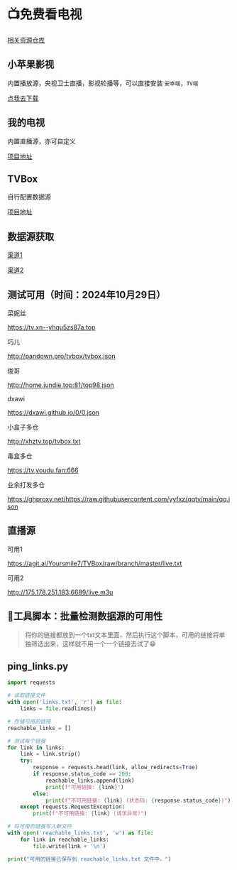 # 📺免费看电视

[相关资源仓库](https://github.com/yan-sheng-li/TvBox-solution)

## 小苹果影视

内置播放源，央视卫士直播，影视轮播等，可以直接安装 `安卓端`，`TV端`

[点我去下载](http://www.xpgtv.com/)

## 我的电视

内置直播源，亦可自定义

[项目地址](https://github.com/yaoxieyoulei/mytv-android)

## TVBox

自行配置数据源

[项目地址](https://github.com/a736240087/tvbox)

## 数据源获取

[渠道1](https://www.juwanhezi.com/other/jsonlist)

[渠道2](https://github.com/Guovin/TV)

## 测试可用（时间：2024年10月29日）
菜妮丝

https://tv.xn--yhqu5zs87a.top

巧儿

http://pandown.pro/tvbox/tvbox.json

俊哥

http://home.jundie.top:81/top98.json

dxawi

https://dxawi.github.io/0/0.json

小盒子多仓

http://xhztv.top/tvbox.txt

毒盒多仓

https://tv.youdu.fan:666


业余打发多仓

https://ghproxy.net/https://raw.githubusercontent.com/yyfxz/qqtv/main/qq.json


## 直播源
可用1

https://agit.ai/Yoursmile7/TVBox/raw/branch/master/live.txt

可用2

http://175.178.251.183:6689/live.m3u


## 🔧工具脚本：批量检测数据源的可用性

> 将你的链接都放到一个txt文本里面，然后执行这个脚本，可用的链接将单独筛选出来，这样就不用一个一个链接去试了😁

## ping_links.py
```python
import requests

# 读取链接文件
with open('links.txt', 'r') as file:
    links = file.readlines()

# 存储可用的链接
reachable_links = []

# 测试每个链接
for link in links:
    link = link.strip()
    try:
        response = requests.head(link, allow_redirects=True)
        if response.status_code == 200:
            reachable_links.append(link)
            print(f"可用链接: {link}")
        else:
            print(f"不可用链接: {link} (状态码: {response.status_code})")
    except requests.RequestException:
        print(f"不可用链接: {link} (请求异常)")

# 将可用的链接写入新文件
with open('reachable_links.txt', 'w') as file:
    for link in reachable_links:
        file.write(link + '\n')

print("可用的链接已保存到 reachable_links.txt 文件中。")
```
